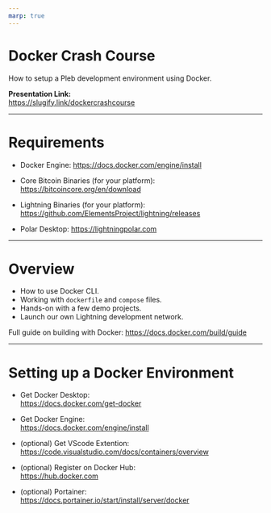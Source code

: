 ```yaml
---
marp: true
---
```


# Docker Crash Course

How to setup a Pleb development environment using Docker.

**Presentation Link:**  
https://slugify.link/dockercrashcourse  

---

# Requirements

* Docker Engine:
https://docs.docker.com/engine/install

* Core Bitcoin Binaries (for your platform):
https://bitcoincore.org/en/download

* Lightning Binaries (for your platform):
https://github.com/ElementsProject/lightning/releases

* Polar Desktop:
https://lightningpolar.com

---

# Overview

- How to use Docker CLI.
- Working with `dockerfile` and `compose` files.
- Hands-on with a few demo projects.
- Launch our own Lightning development network.

Full guide on building with Docker:
https://docs.docker.com/build/guide

---

# Setting up a Docker Environment

- Get Docker Desktop:  
  https://docs.docker.com/get-docker  

- Get Docker Engine:  
  https://docs.docker.com/engine/install  

- (optional) Get VScode Extention:  
  https://code.visualstudio.com/docs/containers/overview  

- (optional) Register on Docker Hub:  
  https://hub.docker.com 

- (optional) Portainer:  
  https://docs.portainer.io/start/install/server/docker  


